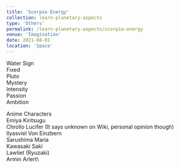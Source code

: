 ```yaml
---
title: 'Scorpio Energy'
collection: learn-planetary-aspects
type: 'Others'
permalink: /learn-planetary-aspects/scorpio-energy
venue: 'Imagination'
date: 2021-08-01
location: 'Space'
---
```


Water Sign  
Fixed  
Pluto  
Mystery  
Intensity  
Passion  
Ambition  
  
  
Anime Characters  
Emiya Kiritsugu  
Chrollo Lucifer (It says unknown on Wiki, personal opinion though)    
Ilyasviel Von Einzbern  
Sarushima Maria      
Kawasaki Saki  
Lawliet (Ryuzaki)  
Armin Arlert\
